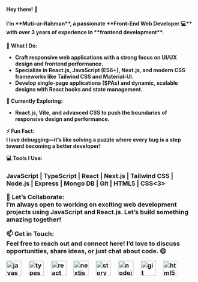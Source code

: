                                           
**Hey there! 👋**  
<h4>I’m **Muti-ur-Rahman**, a passionate **Front-End Web Developer 💻** with over 3 years of experience in **frontend development**. <h4> 


🌟 **What I Do:**  
- Craft **responsive web applications** with a strong focus on **UI/UX design** and **frontend performance**.  
- Specialize in **React.js, JavaScript (ES6+), Next.js**, and modern **CSS frameworks** like **Tailwind CSS** and **Material-UI**.  
- Develop **single-page applications (SPAs)** and dynamic, scalable designs with **React hooks** and **state management**.  


🌱 **Currently Exploring:**  
- **React.js**, **Vite**, and **advanced CSS** to push the boundaries of responsive design and performance.  


⚡ **Fun Fact:**  
I love debugging—it’s like solving a puzzle where every bug is a step toward becoming a better developer!  


💻 **Tools I Use:**             
<h3> JavaScript | TypeScript | React | Next.js | Tailwind CSS | Node.js | Express | Mongo DB | Git | HTML5 | CSS<3>  


  
🤝 **Let’s Collaborate:**  
I’m always open to working on exciting **web development projects** using **JavaScript** and **React.js**. Let’s build something amazing together!  



📫 **Get in Touch:**  
Feel free to reach out and connect here! I’d love to discuss opportunities, share ideas, or just chat about code. 😄  


<div align="left">
  <img src="https://cdn.jsdelivr.net/gh/devicons/devicon/icons/javascript/javascript-original.svg" height="40" alt="javascript logo"  />
  <img width="12" />
  <img src="https://cdn.jsdelivr.net/gh/devicons/devicon/icons/typescript/typescript-original.svg" height="40" alt="typescript logo"  />
  <img width="12" />
  <img src="https://cdn.jsdelivr.net/gh/devicons/devicon/icons/react/react-original.svg" height="40" alt="react logo"  />
  <img width="12" />
  <img src="https://cdn.jsdelivr.net/gh/devicons/devicon/icons/nextjs/nextjs-original.svg" height="40" alt="nextjs logo"  />
  <img width="12" />
  <img src="https://cdn.jsdelivr.net/gh/devicons/devicon/icons/storybook/storybook-original.svg" height="40" alt="storybook logo"  />
  <img width="12" />
  <img src="https://cdn.jsdelivr.net/gh/devicons/devicon/icons/nodejs/nodejs-original.svg" height="40" alt="nodejs logo"  />
  <img width="12" />
<!--   <img src="https://cdn.jsdelivr.net/gh/devicons/devicon/icons/nestjs/nestjs-original.svg" height="40" alt="nestjs logo"  />
  <img width="12" />
  <img src="https://cdn.jsdelivr.net/gh/devicons/devicon/icons/jest/jest-plain.svg" height="40" alt="jest logo"  />
  <img width="12" /> -->
  <img src="https://cdn.jsdelivr.net/gh/devicons/devicon/icons/git/git-original.svg" height="40" alt="git logo"  />
  <img width="12" />
  <img src="https://cdn.jsdelivr.net/gh/devicons/devicon/icons/html5/html5-original.svg" height="40" alt="html5 logo"  />
</div>

